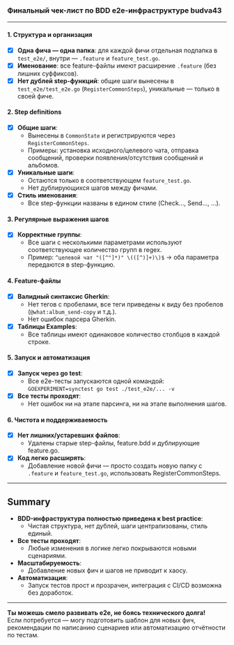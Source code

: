 ### Финальный чек-лист по BDD e2e-инфраструктуре budva43

---

#### **1. Структура и организация**
- [x] **Одна фича — одна папка**: для каждой фичи отдельная подпапка в `test_e2e/`, внутри — `.feature` и `feature_test.go`.
- [x] **Именование**: все feature-файлы имеют расширение `.feature` (без лишних суффиксов).
- [x] **Нет дублей step-функций**: общие шаги вынесены в `test_e2e/test_e2e.go` (`RegisterCommonSteps`), уникальные — только в своей фиче.

#### **2. Step definitions**
- [x] **Общие шаги**:  
  - Вынесены в `CommonState` и регистрируются через `RegisterCommonSteps`.
  - Примеры: установка исходного/целевого чата, отправка сообщений, проверки появления/отсутствия сообщений и альбомов.
- [x] **Уникальные шаги**:  
  - Остаются только в соответствующем `feature_test.go`.
  - Нет дублирующихся шагов между фичами.
- [x] **Стиль именования**:  
  - Все step-функции названы в едином стиле (Check..., Send..., ...).

#### **3. Регулярные выражения шагов**
- [x] **Корректные группы**:  
  - Все шаги с несколькими параметрами используют соответствующее количество групп в regex.
  - Пример: `^целевой чат "([^"]*)" \(([^)]+)\)$` → оба параметра передаются в step-функцию.

#### **4. Feature-файлы**
- [x] **Валидный синтаксис Gherkin**:  
  - Нет тегов с пробелами, все теги приведены к виду без пробелов (`@what:album_send-copy` и т.д.).
  - Нет ошибок парсера Gherkin.
- [x] **Таблицы Examples**:  
  - Все таблицы имеют одинаковое количество столбцов в каждой строке.

#### **5. Запуск и автоматизация**
- [x] **Запуск через go test**:  
  - Все e2e-тесты запускаются одной командой:  
    `GOEXPERIMENT=synctest go test ./test_e2e/... -v`
- [x] **Все тесты проходят**:  
  - Нет ошибок ни на этапе парсинга, ни на этапе выполнения шагов.

#### **6. Чистота и поддерживаемость**
- [x] **Нет лишних/устаревших файлов**:  
  - Удалены старые step-файлы, feature.bdd и дублирующие feature.go.
- [x] **Код легко расширять**:  
  - Добавление новой фичи — просто создать новую папку с `.feature` и `feature_test.go`, использовать RegisterCommonSteps.

---

## **Summary**

- **BDD-инфраструктура полностью приведена к best practice**:  
  - Чистая структура, нет дублей, шаги централизованы, стиль единый.
- **Все тесты проходят**:  
  - Любые изменения в логике легко покрываются новыми сценариями.
- **Масштабируемость**:  
  - Добавление новых фич и шагов не приводит к хаосу.
- **Автоматизация**:  
  - Запуск тестов прост и прозрачен, интеграция с CI/CD возможна без доработок.

---

**Ты можешь смело развивать e2e, не боясь технического долга!**  
Если потребуется — могу подготовить шаблон для новых фич, рекомендации по написанию сценариев или автоматизацию отчётности по тестам.